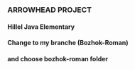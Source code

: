 ### ARROWHEAD PROJECT
#### Hillel Java Elementary
#### Change to my branche (Bozhok-Roman)
#### and choose bozhok-roman folder
